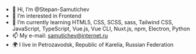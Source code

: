 - 👋 Hi, I’m @Stepan-Samutichev
- 👀 I’m interested in Frontend
- 🌱 I’m currently learning HTML5, CSS, SCSS, sass, Tailwind CSS, JavaScript, TypeScript, Vue.js, Vue CLI, Nuxt.js, npm, Electron, Python
- 📫 My e-mail: samutichev@internet.ru
- 🌍 I live in Petrozavodsk, Republic of Karelia, Russian Federation

<!---
Stepan-Samutichev/Stepan-Samutichev is a ✨ special ✨ repository because its `README.md` (this file) appears on your GitHub profile.
You can click the Preview link to take a look at your changes.
--->
